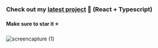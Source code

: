 ### Check out my <a href="https://github.com/perisicnikola37/park-scrape-adventures-react" target="_blank">latest project</a> 🚀 (React + Typescript)
#### Make sure to star it ⭐

![screencapture (1)](https://github.com/user-attachments/assets/648c98f6-3cbf-456d-954c-80e4d85d2342)
